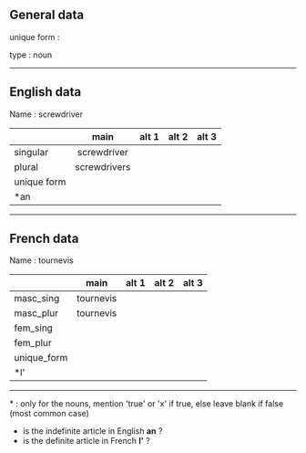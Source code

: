 ## General data

unique form :

type : noun

---

## English data

Name : screwdriver

|             |     main     | alt 1 | alt 2 | alt 3 |
| :---------- | :----------: | :---: | :---: | ----- |
| singular    | screwdriver  |       |       |       |
| plural      | screwdrivers |       |       |       |
| unique form |              |       |       |       |
| \*an        |              |       |       |       |

---

## French data

Name : tournevis

|             |   main    | alt 1 | alt 2 | alt 3 |
| :---------- | :-------: | :---: | :---: | :---: |
| masc_sing   | tournevis |       |       |       |
| masc_plur   | tournevis |       |       |       |
| fem_sing    |           |       |       |       |
| fem_plur    |           |       |       |       |
| unique_form |           |       |       |       |
| \*l'        |           |       |       |       |

---

\* : only for the nouns, mention 'true' or 'x' if true, else leave blank if false (most common case)

- is the indefinite article in English **an** ?
- is the definite article in French **l'** ?
